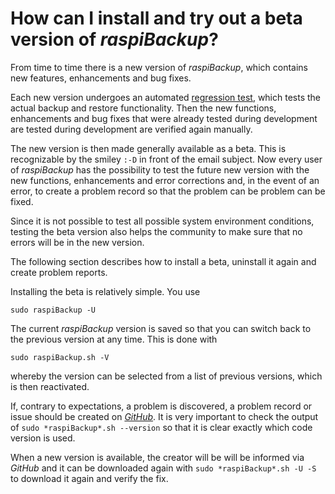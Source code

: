 # How can I install and try out a beta version of *raspiBackup*?

From time to time there is a new version of *raspiBackup*, which contains new
features, enhancements and bug fixes.

Each new version undergoes an automated [regression test](regressiontests-executed.md), which tests the
actual backup and restore functionality. Then the new
functions, enhancements and bug fixes that were already tested during development are
tested during development are verified again manually.

The new version is then made generally available as a beta. This
is recognizable by the smiley `:-D` in front of the email subject.
Now every user of *raspiBackup* has the possibility to test the future new
version with the new functions, enhancements and error corrections
and, in the event of an error, to create a problem record so that the problem can be
problem can be fixed.

Since it is not possible to test all possible system environment conditions,
testing the beta version also helps the community to
make sure that no errors will be in the new version.

The following section describes how to install a beta,
uninstall it again and create problem reports.

Installing the beta is relatively simple. You use

```
sudo raspiBackup -U
```

The current *raspiBackup* version is saved so that you can switch back to the previous version at any time.
This is done with

```
sudo raspiBackup.sh -V
```
whereby the version can be selected from a list of previous versions,
which is then reactivated.

If, contrary to expectations, a problem is discovered, a problem record or issue should be created on [*GitHub*](https://github.com/framps/raspiBackup/issues).
It is very important to check the
output of `sudo *raspiBackup*.sh --version` so that it is clear exactly
which code version is used.

When a new version is available, the creator will be
will be informed via *GitHub* and it can be downloaded again with `sudo *raspiBackup*.sh -U -S`
to download it again and verify the fix.

[.status]: translated
[.source]: https://www.linux-tips-and-tricks.de/de/raspibackupcategoried/594-wie-kann-ich-die-betaversion-installieren-und-ausprobieren
[.source]: https://www.linux-tips-and-tricks.de/en/raspibackupcategorye/595-how-can-i-install-and-test-the-beta-version



